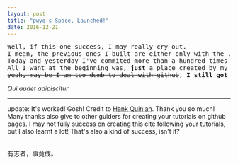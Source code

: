 ```yaml
---
layout: post
title: "pwyq's Space, Launched!"
date: 2016-12-21
---
```

<pre>
Well, if this one success, I may really cry out. 
I mean, the previous ones I built are either only with the .github.io working or only have the post function.
Today and yesterday I've commited more than a hundred times and re-created the github page for idk-how-many-times.
All I want at the beginning was, <strong>just</strong> a place created by my own to post some articles I like; however,
<del>yeah, may be I am too dumb to deal with github</del>, <strong>I still got here</strong> : ) with some fresh HTML and git knowledge.
</pre>
<quote><i>Qui audet adipiscitur</i></quote>
<hr>

<p>update: It's worked! Gosh! Credit to <a href="http://jmcglone.com/guides/github-pages/">Hank Quinlan</a>. Thank you so much!
Many thanks also give to other guiders for creating your tutorials on github pages. I may not fully success on creating this cite following your tutorials, but I also learnt a lot! That's also a kind of success, isn't it?</p>
<br>
有志者，事竟成。
